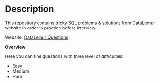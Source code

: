 # Description

This repository contains tricky SQL problems & solutions from DataLemur website in order to practice before interview.

Website: [DataLemur Questions](https://datalemur.com/questions)

**Overview**

Here you can find questions with three level of difficulties:

* Easy
* Medium
* Hard
